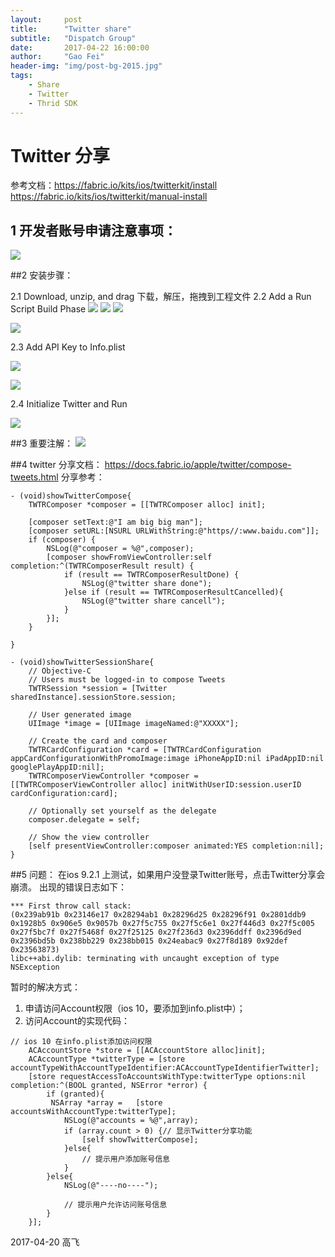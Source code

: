 ```yaml
---
layout:     post
title:      "Twitter share"
subtitle:   "Dispatch Group"
date:       2017-04-22 16:00:00
author:     "Gao Fei"
header-img: "img/post-bg-2015.jpg"
tags:
    - Share
    - Twitter
    - Thrid SDK
---
```


# Twitter 分享
参考文档：https://fabric.io/kits/ios/twitterkit/install
https://fabric.io/kits/ios/twitterkit/manual-install
## 1 开发者账号申请注意事项：

![](assets/media/14925836417059/14925860141113.jpg)


##2 安装步骤：

2.1 Download, unzip, and drag
  下载，解压，拖拽到工程文件
2.2  Add a Run Script Build Phase
![](assets/media/14925836417059/14925879419077.jpg)
![](assets/media/14925836417059/14925882391902.jpg)
![](assets/media/14925836417059/14925945787875.jpg)

![](assets/media/14925836417059/14925891251063.jpg)

  2.3 Add API Key to Info.plist

  ![](assets/media/14925836417059/14925893095808.jpg)

![](assets/media/14925836417059/14925894119822.jpg)

  
  2.4 Initialize Twitter and Run

![](assets/media/14925836417059/14925896301467.jpg)

##3 重要注解：
![](assets/media/14925836417059/14926599993618.jpg)


##4 twitter 分享文档：
https://docs.fabric.io/apple/twitter/compose-tweets.html
分享参考：

```
- (void)showTwitterCompose{
    TWTRComposer *composer = [[TWTRComposer alloc] init];
    
    [composer setText:@"I am big big man"];
    [composer setURL:[NSURL URLWithString:@"https//:www.baidu.com"]];
    if (composer) {
        NSLog(@"composer = %@",composer);
        [composer showFromViewController:self completion:^(TWTRComposerResult result) {
            if (result == TWTRComposerResultDone) {
                NSLog(@"twitter share done");
            }else if (result == TWTRComposerResultCancelled){
                NSLog(@"twitter share cancell");
            }
        }];
    }

}

- (void)showTwitterSessionShare{
    // Objective-C
    // Users must be logged-in to compose Tweets
    TWTRSession *session = [Twitter sharedInstance].sessionStore.session;
    
    // User generated image
    UIImage *image = [UIImage imageNamed:@"XXXXX"];
    
    // Create the card and composer
    TWTRCardConfiguration *card = [TWTRCardConfiguration appCardConfigurationWithPromoImage:image iPhoneAppID:nil iPadAppID:nil googlePlayAppID:nil];
    TWTRComposerViewController *composer = [[TWTRComposerViewController alloc] initWithUserID:session.userID cardConfiguration:card];
    
    // Optionally set yourself as the delegate
    composer.delegate = self;
    
    // Show the view controller
    [self presentViewController:composer animated:YES completion:nil];
}

```



##5 问题：
在ios 9.2.1 上测试，如果用户没登录Twitter账号，点击Twitter分享会崩溃。
出现的错误日志如下：

```*** Terminating app due to uncaught exception 'NSInvalidArgumentException', reason: 'Application tried to present a nil modal view controller on target <ViewController: 0x14e43d60>.'
*** First throw call stack:
(0x239ab91b 0x23146e17 0x28294ab1 0x28296d25 0x28296f91 0x2801ddb9 0x1928b5 0x906e5 0x9057b 0x27f5c755 0x27f5c6e1 0x27f446d3 0x27f5c005 0x27f5bc7f 0x27f5468f 0x27f25125 0x27f236d3 0x2396ddff 0x2396d9ed 0x2396bd5b 0x238bb229 0x238bb015 0x24eabac9 0x27f8d189 0x92def 0x23563873)
libc++abi.dylib: terminating with uncaught exception of type NSException
```

暂时的解决方式：
1. 申请访问Account权限（ios 10，要添加到info.plist中）；
2. 访问Account的实现代码：

```
// ios 10 在info.plist添加访问权限
    ACAccountStore *store = [[ACAccountStore alloc]init];
    ACAccountType *twitterType = [store accountTypeWithAccountTypeIdentifier:ACAccountTypeIdentifierTwitter];
    [store requestAccessToAccountsWithType:twitterType options:nil completion:^(BOOL granted, NSError *error) {
        if (granted){
         NSArray *array =   [store accountsWithAccountType:twitterType];
            NSLog(@"accounts = %@",array);
            if (array.count > 0) {// 显示Twitter分享功能
                [self showTwitterCompose];
            }else{
                // 提示用户添加账号信息
            }
        }else{
            NSLog(@"----no----");
        
            // 提示用户允许访问账号信息
        }
    }];
```

2017-04-20 高飞

